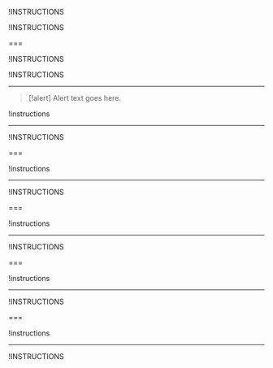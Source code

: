 !INSTRUCTIONS[](https://raw.githubusercontent.com/LODSContent/All-MOC/master/MOC/@lab.LanguageCode/MSLearningDisclaimer.md)

!INSTRUCTIONS[](https://raw.githubusercontent.com/LODSContent/All-MOC/master/MOC/@lab.LanguageCode/GenericLabSetup.md)

===

!INSTRUCTIONS[](https://raw.githubusercontent.com/LODSContent/All-MOC/master/MOC/@lab.LanguageCode/CSS-Info.md)

!INSTRUCTIONS[](https://raw.githubusercontent.com/LODSContent/All-MOC/master/MOC/@lab.LanguageCode/ACP_Disclaimer.md)

---

>[!alert] Alert text goes here.

!instructions[](https://raw.githubusercontent.com/MicrosoftLearning/somecourse/main/Instructions/somefile.md)

---

!INSTRUCTIONS[](https://raw.githubusercontent.com/LODSContent/All-MOC/master/MOC/@lab.LanguageCode/CongratulationsLab.md)

===

!instructions[](https://raw.githubusercontent.com/MicrosoftLearning/somecourse/main/Instructions/somefile.md)

---

!INSTRUCTIONS[](https://raw.githubusercontent.com/LODSContent/All-MOC/master/MOC/@lab.LanguageCode/CongratulationsLab.md)

===

!instructions[](https://raw.githubusercontent.com/MicrosoftLearning/somecourse/main/Instructions/somefile.md)

---

!INSTRUCTIONS[](https://raw.githubusercontent.com/LODSContent/All-MOC/master/MOC/@lab.LanguageCode/CongratulationsLab.md)

===

!instructions[](https://raw.githubusercontent.com/MicrosoftLearning/somecourse/main/Instructions/somefile.md)

---

!INSTRUCTIONS[](https://raw.githubusercontent.com/LODSContent/All-MOC/master/MOC/@lab.LanguageCode/CongratulationsLab.md)

===

!instructions[](https://raw.githubusercontent.com/MicrosoftLearning/somecourse/main/Instructions/somefile.md)

---

!INSTRUCTIONS[](https://raw.githubusercontent.com/LODSContent/All-MOC/master/MOC/@lab.LanguageCode/CongratulationsEnd.md)
